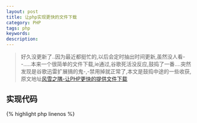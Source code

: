 ```yaml
---
layout: post
title: 让php实现更快的文件下载
category: PHP
tags: php
keywords: 
description: 
---
```


> 好久没更新了..因为最近都挺忙的,以后会定时抽出时间更新,虽然没人看- -.....本来一个很简单的文件下载,ie通过,谷歌死活没反应,鼓捣了一番....突然发现是谷歌迅雷扩展搞的鬼-,-禁用掉就正常了,本文是鼓捣中途的一些收获,原文地址[风雪之隅-让PHP更快的提供文件下载](http://www.laruence.com/2012/05/02/2613.html)

## 实现代码

{% highlight php linenos %}
<?php
    $file = "/tmp/中文名.tar.gz";
    $filename = basename($file);
    header("Content-type: application/octet-stream");
    //处理中文文件名
    $ua = $_SERVER["HTTP_USER_AGENT"];
    $encoded_filename = rawurlencode($filename);
    if (preg_match("/MSIE/", $ua)) {
     header('Content-Disposition: attachment; filename="' . $encoded_filename . '"');
    } else if (preg_match("/Firefox/", $ua)) {
     header("Content-Disposition: attachment; filename*=\"utf8''" . $filename . '"');
    } else {
     header('Content-Disposition: attachment; filename="' . $filename . '"');
    }
    //让Xsendfile发送文件
    header("X-Sendfile: $file");
{% endhighlight %}

原文作者考虑到下载文件有可能有中文名,为了解决这个问题首先用`$_SERVER["HTTP_USER_AGENT"]`获取用户浏览器信息,然后用正则判断是ie还是火狐还是其他,并分别做处理,最后没有用`fread()`或者`file_get_contents()`是考虑到了:


`输出的时候, 如果是Apache + PHP mod, 那么还需要发送到Apache的输出缓冲区. 最后才发送给用户. 而对于Nginx + fpm如果他们分开部署的话, 那还会带来额外的网络IO.
那么, 能不能不经过PHP这层, 直接让Webserver直接把文件发送给用户呢?
我们可以使用Apache的module mod_xsendfile, 让Apache直接发送这个文件给用户`


也就是:

{% highlight php linenos %}
    header("X-Sendfile: $file");
{% endhighlight %}

这样可以跳过php直接用apache发送文件给用户,达到更快的目的,文章写得精彩且通俗易懂,但是有点小瑕疵....因为php自带的basename()函数本身就不支持中文啊也就是说如果文件是中文名的话`$filename = basename($file);` 就直接把文件名过滤掉了,更别说接下来的操作了,小生站在巨人的肩膀上做了一些简单的改进..

{% highlight php linenos %}
<?php
    $file = "/tmp/中文名.tar.gz";
    $filename = preg_replace('/^.+[\\\\\\/]/', '', $file);
    header("Content-type: application/octet-stream");
    //处理中文文件名
    $ua = $_SERVER["HTTP_USER_AGENT"];
    $encoded_filename = rawurlencode($filename);
    if (preg_match("/MSIE/", $ua)) {
     header('Content-Disposition: attachment; filename="' . $encoded_filename . '"');
    } else if (preg_match("/Firefox/", $ua)) {
     header("Content-Disposition: attachment; filename*=\"utf8''" . $filename . '"');
    } else {
     header('Content-Disposition: attachment; filename="' . $filename . '"');
    }
    //让Xsendfile发送文件
    header("X-Sendfile: $file");
{% endhighlight %}

谷歌,ie,火狐均测试通过


打完收工 :P